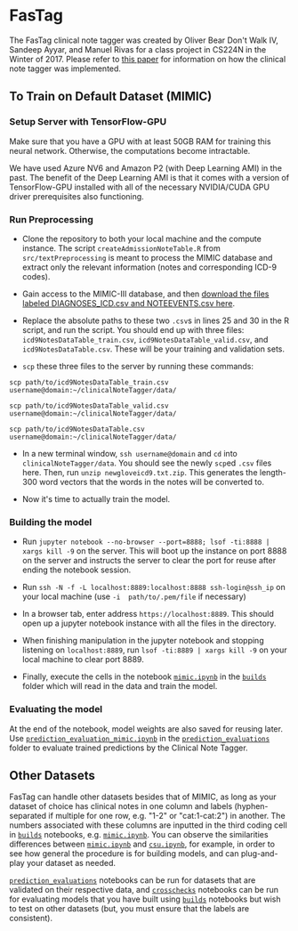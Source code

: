 # FasTag
The FasTag clinical note tagger was created by Oliver Bear Don't Walk IV, Sandeep Ayyar, and Manuel Rivas for a class project in CS224N in the Winter of 2017. Please refer to [this paper](https://github.com/rivas-lab/clinicalNoteTagger/blob/master/obdw4_sa_cd224n.pdf) for information on how the clinical note tagger was implemented.

## To Train on Default Dataset (MIMIC)

### Setup Server with TensorFlow-GPU

Make sure that you have a GPU with at least 50GB RAM for training this neural network. Otherwise, the computations become intractable.

We have used Azure NV6 and Amazon P2 (with Deep Learning AMI) in the past. The benefit of the Deep Learning AMI is that it comes with a version of TensorFlow-GPU installed with all of the necessary NVIDIA/CUDA GPU driver prerequisites also functioning.

### Run Preprocessing

- Clone the repository to both your local machine and the compute instance. The script `createAdmissionNoteTable.R` from `src/textPreprocessing` is meant to process the MIMIC database and extract only the relevant information (notes and corresponding ICD-9 codes).

- Gain access to the MIMIC-III database, and then [download the files labeled DIAGNOSES_ICD.csv and NOTEEVENTS.csv here](https://physionet.org/works/MIMICIIIClinicalDatabase/files/).

- Replace the absolute paths to these two `.csv`s in lines 25 and 30 in the R script, and run the script. You should end up with three files: `icd9NotesDataTable_train.csv`, `icd9NotesDataTable_valid.csv`, and `icd9NotesDataTable.csv`. These will be your training and validation sets.

- `scp` these three files to the server by running these commands:

`scp path/to/icd9NotesDataTable_train.csv username@domain:~/clinicalNoteTagger/data/`


`scp path/to/icd9NotesDataTable_valid.csv username@domain:~/clinicalNoteTagger/data/`


`scp path/to/icd9NotesDataTable.csv username@domain:~/clinicalNoteTagger/data/`

- In a new terminal window, `ssh username@domain` and `cd` into `clinicalNoteTagger/data`. You should see the newly `scp`ed `.csv` files here. Then, run `unzip newgloveicd9.txt.zip`. This generates the length-300 word vectors that the words in the notes will be converted to.

- Now it's time to actually train the model.

### Building the model

- Run `jupyter notebook --no-browser --port=8888; lsof -ti:8888 | xargs kill -9` on the server. This will boot up the instance on port 8888 on the server and instructs the server to clear the port for reuse after ending the notebook session.

- Run `ssh -N -f -L localhost:8889:localhost:8888 ssh-login@ssh_ip` on your local machine (use `-i  path/to/.pem/file` if necessary)

- In a browser tab, enter address `https://localhost:8889`. This should open up a jupyter notebook instance with all the files in the directory.

- When finishing manipulation in the jupyter notebook and stopping listening on `localhost:8889`, run `lsof -ti:8889 | xargs kill -9` on your local machine to clear port 8889.

- Finally, execute the cells in the notebook [`mimic.ipynb`](https://github.com/rivas-lab/clinicalNoteTagger/blob/master/builds/mimic.ipynb) in the [`builds`](https://github.com/rivas-lab/clinicalNoteTagger/tree/master/builds) folder which will read in the data and train the model.

### Evaluating the model

At the end of the notebook, model weights are also saved for reusing later. Use [`prediction_evaluation_mimic.ipynb`](https://github.com/rivas-lab/clinicalNoteTagger/blob/master/prediction_evaluations/prediction_evaluation_mimic.ipynb) in the [`prediction_evaluations`](https://github.com/rivas-lab/clinicalNoteTagger/tree/master/prediction_evaluations) folder to evaluate trained predictions by the Clinical Note Tagger.

## Other Datasets

FasTag can handle other datasets besides that of MIMIC, as long as your dataset of choice has clinical notes in one column and labels (hyphen-separated if multiple for one row, e.g. "1-2" or "cat:1-cat:2") in another. The numbers associated with these columns are inputted in the third coding cell in [`builds`](https://github.com/rivas-lab/clinicalNoteTagger/tree/master/builds) notebooks, e.g. [`mimic.ipynb`](https://github.com/rivas-lab/clinicalNoteTagger/blob/master/builds/mimic.ipynb). You can observe the similarities differences between [`mimic.ipynb`](https://github.com/rivas-lab/clinicalNoteTagger/blob/master/builds/mimic.ipynb) and [`csu.ipynb`](https://github.com/rivas-lab/clinicalNoteTagger/blob/master/builds/csu.ipynb), for example, in order to see how general the procedure is for building models, and can plug-and-play your dataset as needed.

[`prediction_evaluations`](https://github.com/rivas-lab/clinicalNoteTagger/tree/master/prediction_evaluations) notebooks can be run for datasets that are validated on their respective data, and [`crosschecks`](https://github.com/rivas-lab/clinicalNoteTagger/tree/master/crosschecks) notebooks can be run for evaluating models that you have built using [`builds`](https://github.com/rivas-lab/clinicalNoteTagger/tree/master/builds) notebooks but wish to test on other datasets (but, you must ensure that the labels are consistent).
